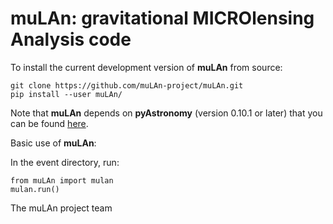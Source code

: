 # muLAn: gravitational MICROlensing Analysis code

To install the current development version of <b>muLAn</b> from source: 

<pre><code>git clone https://github.com/muLAn-project/muLAn.git
pip install --user muLAn/</code></pre>

Note that <b>muLAn</b> depends on <b>pyAstronomy</b> (version 0.10.1 or later) that you can be found <a href="http://www.hs.uni-hamburg.de/DE/Ins/Per/Czesla/PyA/PyA/index.html">here</a>.

Basic use of <b>muLAn</b>:

In the event directory, run:

<pre><code>from muLAn import mulan
mulan.run()</code></pre>

The muLAn project team
